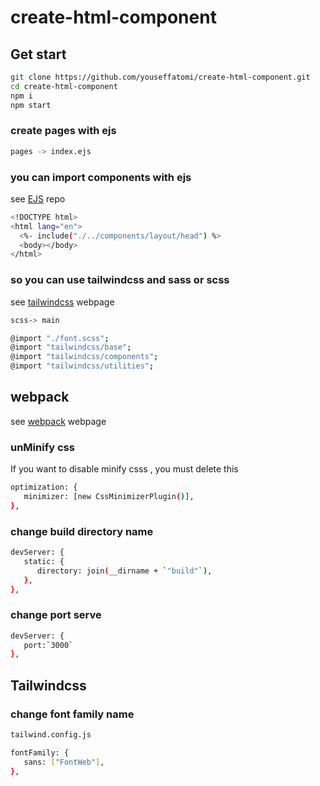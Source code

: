 # create-html-component

## Get start

```sh
git clone https://github.com/youseffatomi/create-html-component.git
cd create-html-component
npm i
npm start
```

### create pages with ejs

```sh
pages -> index.ejs
```

### you can import components with ejs

see [EJS](https://github.com/mde/ejs) repo

```sh
<!DOCTYPE html>
<html lang="en">
  <%- include("./../components/layout/head") %>
  <body></body>
</html>
```

### so you can use tailwindcss and sass or scss

see [tailwindcss](https://tailwindcss.com/) webpage

```sh
scss-> main

@import "./font.scss";
@import "tailwindcss/base";
@import "tailwindcss/components";
@import "tailwindcss/utilities";

```

## webpack

see [webpack](https://webpack.js.org/) webpage

### unMinify css

If you want to disable minify csss , you must delete this

```sh
optimization: {
   minimizer: [new CssMinimizerPlugin()],
},
```

### change build directory name

```sh
devServer: {
   static: {
      directory: join(__dirname + `"build"`),
   },
},
```

### change port serve

```sh
devServer: {
   port:`3000`
},
```

## Tailwindcss

### change font family name

```sh
tailwind.config.js

fontFamily: {
   sans: ["FontWeb"],
},

```
